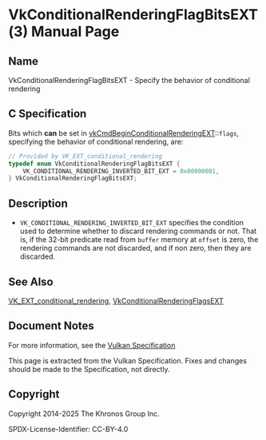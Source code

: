 # VkConditionalRenderingFlagBitsEXT(3) Manual Page

## Name

VkConditionalRenderingFlagBitsEXT - Specify the behavior of conditional rendering



## [](#_c_specification)C Specification

Bits which **can** be set in [vkCmdBeginConditionalRenderingEXT](https://registry.khronos.org/vulkan/specs/latest/man/html/vkCmdBeginConditionalRenderingEXT.html)::`flags`, specifying the behavior of conditional rendering, are:

```c++
// Provided by VK_EXT_conditional_rendering
typedef enum VkConditionalRenderingFlagBitsEXT {
    VK_CONDITIONAL_RENDERING_INVERTED_BIT_EXT = 0x00000001,
} VkConditionalRenderingFlagBitsEXT;
```

## [](#_description)Description

- `VK_CONDITIONAL_RENDERING_INVERTED_BIT_EXT` specifies the condition used to determine whether to discard rendering commands or not. That is, if the 32-bit predicate read from `buffer` memory at `offset` is zero, the rendering commands are not discarded, and if non zero, then they are discarded.

## [](#_see_also)See Also

[VK\_EXT\_conditional\_rendering](https://registry.khronos.org/vulkan/specs/latest/man/html/VK_EXT_conditional_rendering.html), [VkConditionalRenderingFlagsEXT](https://registry.khronos.org/vulkan/specs/latest/man/html/VkConditionalRenderingFlagsEXT.html)

## [](#_document_notes)Document Notes

For more information, see the [Vulkan Specification](https://registry.khronos.org/vulkan/specs/latest/html/vkspec.html#VkConditionalRenderingFlagBitsEXT)

This page is extracted from the Vulkan Specification. Fixes and changes should be made to the Specification, not directly.

## [](#_copyright)Copyright

Copyright 2014-2025 The Khronos Group Inc.

SPDX-License-Identifier: CC-BY-4.0